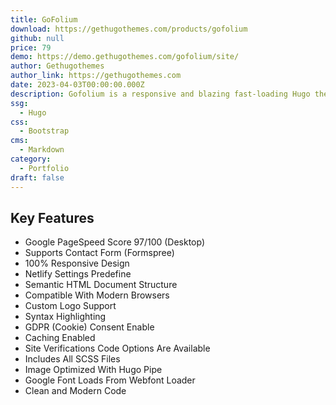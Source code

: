 ```yaml
---
title: GoFolium
download: https://gethugothemes.com/products/gofolium
github: null
price: 79
demo: https://demo.gethugothemes.com/gofolium/site/
author: Gethugothemes
author_link: https://gethugothemes.com
date: 2023-04-03T00:00:00.000Z
description: Gofolium is a responsive and blazing fast-loading Hugo theme optimized to provide a portfolio site for scientists and researchers.
ssg:
  - Hugo
css:
  - Bootstrap
cms:
  - Markdown
category:
  - Portfolio
draft: false
---
```


## Key Features

- Google PageSpeed Score 97/100 (Desktop)
- Supports Contact Form (Formspree)
- 100% Responsive Design
- Netlify Settings Predefine
- Semantic HTML Document Structure
- Compatible With Modern Browsers
- Custom Logo Support
- Syntax Highlighting
- GDPR (Cookie) Consent Enable
- Caching Enabled
- Site Verifications Code Options Are Available
- Includes All SCSS Files
- Image Optimized With Hugo Pipe
- Google Font Loads From Webfont Loader
- Clean and Modern Code
